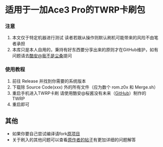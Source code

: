 # 适用于一加Ace3 Pro的TWRP卡刷包



### 注意

 1. 本文仅于特定机器进行测试 读者若跟从操作则默认刷机可能带来的风险不由笔者承担
 2. 本库只是本人自用的，秉持有好东西要分享出来的原则才在GitHub维护，如有问题请去[酷安@我不是尘桑](https://www.coolapk.com/u/21508887)提问

### 使用教程

1. 前往 Release 并找到你需要的系统版本
2. 下载除 Source Code(xxx) 外的所有文件（应为数个 rom.z0x 和 Merge.sh）
3. 重启手机进入TWRP卡刷    请使用酷安@桜酱没有未来（[GitHub](https://github.com/SakuraKyuo)）制作的TWRP
4. 重启即可

## 其他

- 如果你要自己尝试编译请fork[原项目](https://github.com/SakuraKyuo/Payload_Repack_Tool)
- 关于刷入的其他问题可以查看[原作者的帖子](https://www.coolapk.com/feed/61424858?shareKey=YjdhM2U3N2U0MDFjNjc2YTdlNDA~&shareUid=21508887&shareFrom=com.coolapk.market_15.0.0-beta3)有更加详细的问题解答
